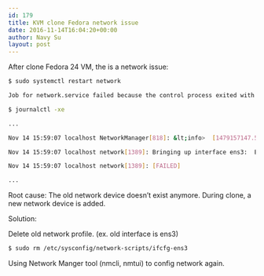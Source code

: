 ```yaml
---
id: 179
title: KVM clone Fedora network issue
date: 2016-11-14T16:04:20+00:00
author: Navy Su
layout: post
---
```

After clone Fedora 24 VM, the is a network issue:

```bash
$ sudo systemctl restart network

Job for network.service failed because the control process exited with error code. See "systemctl status network.service" and "journalctl -xe" for details.

$ journalctl -xe

...

Nov 14 15:59:07 localhost NetworkManager[818]: &lt;info>  [1479157147.5419] audit: op="connection-activate" uuid="123dd488-4e5a-3420-952d-c6e63dff7c21"

Nov 14 15:59:07 localhost network[1389]: Bringing up interface ens3:  Error: Connection activation failed: No suitable device found for this connect

Nov 14 15:59:07 localhost network[1389]: [FAILED]

...

```

Root cause: The old network device doesn&#8217;t exist anymore. During clone, a new network device is added.

Solution:

Delete old network profile. (ex. old interface is ens3)
  
<?prettify linenums=true?>

```bash
$ sudo rm /etc/sysconfig/network-scripts/ifcfg-ens3

```

Using Network Manger tool (nmcli, nmtui) to config network again.